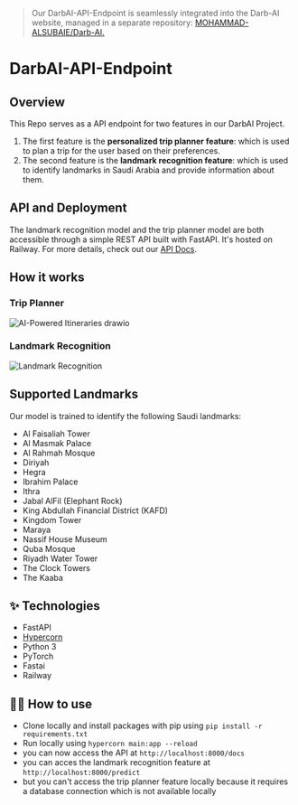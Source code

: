 > Our DarbAI-API-Endpoint is seamlessly integrated into the Darb-AI website, managed in a separate repository: [MOHAMMAD-ALSUBAIE/Darb-AI.](https://github.com/MOHAMMAD-ALSUBAIE/Darb-AI)

# DarbAI-API-Endpoint

## Overview

This Repo serves as a API endpoint for two features in our DarbAI Project. 
1. The first feature is the **personalized trip planner feature**: which is used to plan a trip for the user based on their preferences.
2. The second feature is the **landmark recognition feature**: which is used to identify landmarks in Saudi Arabia and provide information about them.

## API and Deployment

The landmark recognition model and 
the trip planner model are both accessible through a simple REST API built with FastAPI. It's hosted on Railway. For more details, check out our [API Docs](https://fastapi-production-c2d8.up.railway.app/docs).

## How it works
### Trip Planner
![AI-Powered Itineraries drawio](https://github.com/MohammmedAb/DarbAI-API-Endpoint/assets/83492447/f171b347-f1af-4df4-8dc8-2e70008f6e3a)

### Landmark Recognition
![Landmark Recognition](https://github.com/MohammmedAb/DarbAI-API-Endpoint/assets/83492447/926e97b7-2d33-4e94-8927-7fd7238e4497)


## Supported Landmarks

Our model is trained to identify the following Saudi landmarks:

- Al Faisaliah Tower
- Al Masmak Palace
- Al Rahmah Mosque
- Diriyah
- Hegra
- Ibrahim Palace
- Ithra
- Jabal AlFil (Elephant Rock)
- King Abdullah Financial District (KAFD)
- Kingdom Tower
- Maraya
- Nassif House Museum
- Quba Mosque
- Riyadh Water Tower
- The Clock Towers
- The Kaaba

## ✨ Technologies

- FastAPI
- [Hypercorn](https://hypercorn.readthedocs.io/)
- Python 3
- PyTorch
- Fastai
- Railway


## 💁‍♀️ How to use

- Clone locally and install packages with pip using `pip install -r requirements.txt`
- Run locally using `hypercorn main:app --reload`
- you can now access the API at `http://localhost:8000/docs`
- you can acces the landmark recognition feature at `http://localhost:8000/predict`
- but you can't access the trip planner feature locally because it requires a database connection which is not available locally

